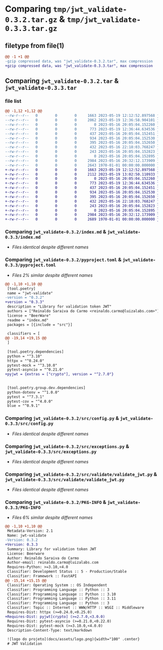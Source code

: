 # Comparing `tmp/jwt_validate-0.3.2.tar.gz` & `tmp/jwt_validate-0.3.3.tar.gz`

## filetype from file(1)

```diff
@@ -1 +1 @@
-gzip compressed data, was "jwt_validate-0.3.2.tar", max compression
+gzip compressed data, was "jwt_validate-0.3.3.tar", max compression
```

## Comparing `jwt_validate-0.3.2.tar` & `jwt_validate-0.3.3.tar`

### file list

```diff
@@ -1,12 +1,12 @@
--rw-r--r--   0        0        0     1663 2023-05-19 12:12:52.897568 jwt_validate-0.3.2/index.md
--rw-r--r--   0        0        0     2062 2023-05-19 12:36:58.904101 jwt_validate-0.3.2/pyproject.toml
--rw-r--r--   0        0        0        0 2023-05-16 20:05:04.152260 jwt_validate-0.3.2/src/__init__.py
--rw-r--r--   0        0        0      773 2023-05-19 12:36:44.634536 jwt_validate-0.3.2/src/config.py
--rw-r--r--   0        0        0      437 2023-05-16 20:05:04.152451 jwt_validate-0.3.2/src/constants.py
--rw-r--r--   0        0        0      934 2023-05-16 20:05:04.152530 jwt_validate-0.3.2/src/exceptions.py
--rw-r--r--   0        0        0      395 2023-05-16 20:05:04.152650 jwt_validate-0.3.2/src/generate/generate_jwt.py
--rw-r--r--   0        0        0      432 2023-05-16 22:18:03.768247 jwt_validate-0.3.2/src/main.py
--rw-r--r--   0        0        0      243 2023-05-16 20:05:04.152823 jwt_validate-0.3.2/src/utils.py
--rw-r--r--   0        0        0        0 2023-05-16 20:05:04.152895 jwt_validate-0.3.2/src/validate/__init__.py
--rw-r--r--   0        0        0     2984 2023-05-16 20:32:12.173909 jwt_validate-0.3.2/src/validate/validate_jwt.py
--rw-r--r--   0        0        0     2643 1970-01-01 00:00:00.000000 jwt_validate-0.3.2/PKG-INFO
+-rw-r--r--   0        0        0     1663 2023-05-19 12:12:52.897568 jwt_validate-0.3.3/index.md
+-rw-r--r--   0        0        0     2112 2023-05-19 13:02:50.110933 jwt_validate-0.3.3/pyproject.toml
+-rw-r--r--   0        0        0        0 2023-05-16 20:05:04.152260 jwt_validate-0.3.3/src/__init__.py
+-rw-r--r--   0        0        0      773 2023-05-19 12:36:44.634536 jwt_validate-0.3.3/src/config.py
+-rw-r--r--   0        0        0      437 2023-05-16 20:05:04.152451 jwt_validate-0.3.3/src/constants.py
+-rw-r--r--   0        0        0      934 2023-05-16 20:05:04.152530 jwt_validate-0.3.3/src/exceptions.py
+-rw-r--r--   0        0        0      395 2023-05-16 20:05:04.152650 jwt_validate-0.3.3/src/generate/generate_jwt.py
+-rw-r--r--   0        0        0      432 2023-05-16 22:18:03.768247 jwt_validate-0.3.3/src/main.py
+-rw-r--r--   0        0        0      243 2023-05-16 20:05:04.152823 jwt_validate-0.3.3/src/utils.py
+-rw-r--r--   0        0        0        0 2023-05-16 20:05:04.152895 jwt_validate-0.3.3/src/validate/__init__.py
+-rw-r--r--   0        0        0     2984 2023-05-16 20:32:12.173909 jwt_validate-0.3.3/src/validate/validate_jwt.py
+-rw-r--r--   0        0        0     2689 1970-01-01 00:00:00.000000 jwt_validate-0.3.3/PKG-INFO
```

### Comparing `jwt_validate-0.3.2/index.md` & `jwt_validate-0.3.3/index.md`

 * *Files identical despite different names*

### Comparing `jwt_validate-0.3.2/pyproject.toml` & `jwt_validate-0.3.3/pyproject.toml`

 * *Files 2% similar despite different names*

```diff
@@ -1,10 +1,10 @@
 [tool.poetry]
 name = "jwt-validate"
-version = "0.3.2"
+version = "0.3.3"
 description = "Library for validation token JWT"
 authors = ["Reinaldo Saraiva do Carmo <reinaldo.carmo@luizalabs.com>"]
 license = "BeerWare"
 readme = "index.md"
 packages = [{include = "src"}]
 
 classifiers = [
@@ -19,14 +19,15 @@
 ]
 
 [tool.poetry.dependencies]
 python = "^3.10"
 httpx = "^0.24.0"
 pytest-mock = "^3.10.0"
 pytest-asyncio = "^0.21.0"
+pyjwt = {extras = ["crypto"], version = "^2.7.0"}
 
 
 [tool.poetry.group.dev.dependencies]
 python-dotenv = "^1.0.0"
 pytest = "^7.3.1"
 pytest-cov = "^4.0.0"
 blue = "^0.9.1"
```

### Comparing `jwt_validate-0.3.2/src/config.py` & `jwt_validate-0.3.3/src/config.py`

 * *Files identical despite different names*

### Comparing `jwt_validate-0.3.2/src/exceptions.py` & `jwt_validate-0.3.3/src/exceptions.py`

 * *Files identical despite different names*

### Comparing `jwt_validate-0.3.2/src/validate/validate_jwt.py` & `jwt_validate-0.3.3/src/validate/validate_jwt.py`

 * *Files identical despite different names*

### Comparing `jwt_validate-0.3.2/PKG-INFO` & `jwt_validate-0.3.3/PKG-INFO`

 * *Files 6% similar despite different names*

```diff
@@ -1,10 +1,10 @@
 Metadata-Version: 2.1
 Name: jwt-validate
-Version: 0.3.2
+Version: 0.3.3
 Summary: Library for validation token JWT
 License: Beerware
 Author: Reinaldo Saraiva do Carmo
 Author-email: reinaldo.carmo@luizalabs.com
 Requires-Python: >=3.10,<4.0
 Classifier: Development Status :: 5 - Production/Stable
 Classifier: Framework :: FastAPI
@@ -15,14 +15,15 @@
 Classifier: Operating System :: OS Independent
 Classifier: Programming Language :: Python :: 3
 Classifier: Programming Language :: Python :: 3.10
 Classifier: Programming Language :: Python :: 3.11
 Classifier: Programming Language :: Python :: 3
 Classifier: Topic :: Internet :: WWW/HTTP :: WSGI :: Middleware
 Requires-Dist: httpx (>=0.24.0,<0.25.0)
+Requires-Dist: pyjwt[crypto] (>=2.7.0,<3.0.0)
 Requires-Dist: pytest-asyncio (>=0.21.0,<0.22.0)
 Requires-Dist: pytest-mock (>=3.10.0,<4.0.0)
 Description-Content-Type: text/markdown
 
 ![logo do projeto](docs/assets/logo.png){width="100" .center}
 # JWT Validation
```

